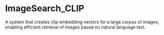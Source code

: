 # ImageSearch_CLIP
A system that creates clip embedding vectors for a large corpus of images, enabling efficient retrieval of images based on natural language text.
